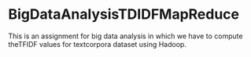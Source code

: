 # BigDataAnalysisTDIDFMapReduce
This is an assignment for big data analysis in which we have to compute theTFIDF values for textcorpora dataset using Hadoop.
